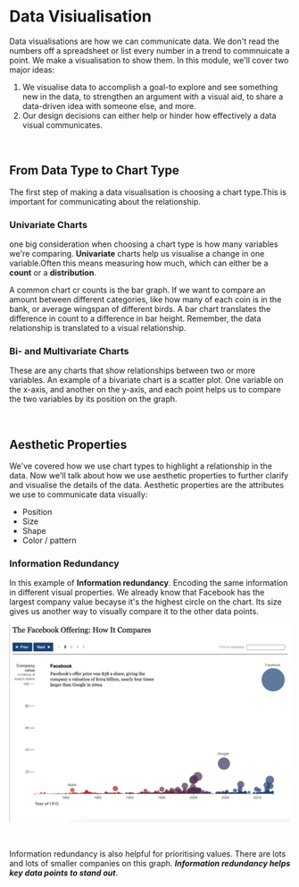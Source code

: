 # Data Visiualisation 
Data visualisations are how we can communicate data. We don't read the numbers off a spreadsheet or list every number in a trend to commnuicate a point. We make a visualisation to show them. 
In this module, we'll cover two major ideas:
1. We visualise data to accomplish a goal-to explore and see something new in the data, to strengthen an argument with a visual aid, to share a data-driven idea with someone else, and more.
2. Our design decisions can either help or hinder how effectively a data visual communicates.

<br/>

## From Data Type to Chart Type
The first step of making a data visualisation is choosing a chart type.This is important for communicating about the relationship. 

### **Univariate Charts**
one big consideration when choosing a chart type is how many variables we're comparing. **Univariate** charts help us visualise a change in one variable.Often this means measuring how much, which can either be a **count** or a **distribution**.

A common chart cr counts is the bar graph. If we want to compare an amount between different categories, like how many of each coin is in the bank, or average wingspan of different birds. A bar chart translates the difference in count to a difference in bar height. Remember, the data relationship is translated to a visual relationship.

### **Bi- and Multivariate Charts**
These are any charts that show relationships between two or more variables. An example of a bivariate chart is a scatter plot. One variable on the x-axis, and another on the y-axis, and each point helps us to compare the two variables by its position on the graph. 

<br/>

## Aesthetic Properties
We've covered how we use chart types to highlight a relationship in the data. Now we'll talk about how we use aesthetic properties to further clarify and visualise the details of the data. Aesthetic properties are the attributes we use to communicate data visually: 
- Position
- Size
- Shape 
- Color / pattern

### **Information Redundancy**

In this example of **Information redundancy**. Encoding the same information in different visual properties. We already know that Facebook has the largest company value  becayse it's the highest circle on the chart. Its size gives us another way to visually compare it to the other data points. 

![](./../img/img09.png)

<br/>

Information redundancy is also helpful for prioritising values. There are lots and lots of smaller companies on this graph. ***Information redundancy helps key data points to stand out***.